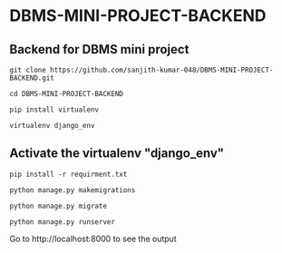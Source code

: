 # DBMS-MINI-PROJECT-BACKEND

## Backend for DBMS mini project

```
git clone https://github.com/sanjith-kumar-048/DBMS-MINI-PROJECT-BACKEND.git
```
```
cd DBMS-MINI-PROJECT-BACKEND
```
```
pip install virtualenv
```
```
virtualenv django_env
```

## Activate the virtualenv "django_env"
```
pip install -r requirment.txt
```
```
python manage.py makemigrations
```
```
python manage.py migrate
```
```
python manage.py runserver
```
Go to http://localhost:8000 to see the output
